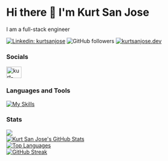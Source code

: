 # Hi there 👋 I'm Kurt San Jose

I am a full-stack engineer

[![Linkedin: kurtsanjose](https://img.shields.io/badge/-kurtsanjose-blue?style=flat-square&logo=Linkedin&logoColor=white&link=https://www.linkedin.com/in/kurtsanjose/)](https://www.linkedin.com/in/kurtsanjose/)
![GitHub followers](https://img.shields.io/github/followers/ssanjose?label=Follow&style=social)
[![kurtsanjose.dev](https://img.shields.io/badge/kurtsanjose.dev-46a2f1.svg?&style=flat-square&logo=Firefox&logoColor=white&link=https://www.kurtsanjose.dev)](https://www.kurtsanjose.dev)

### Socials
<p align="left">
  <a href="https://linkedin.com/in/kurtsanjose" target="blank">
    <img align="center" src="https://raw.githubusercontent.com/rahuldkjain/github-profile-readme-generator/master/src/images/icons/Social/linked-in-alt.svg" alt="kurt-san-jose" height="30" width="40" />
  </a>
</p>

### Languages and Tools
[![My Skills](https://skillicons.dev/icons?i=react,next,tailwind,ts,js,html,css,php,python,java,cs,mysql,scss,mui,tailwind,git,nodejs,express,postgresql,mongodb,django,heroku,aws,vscode&perline=9)](https://skillicons.dev)

### Stats

![](https://komarev.com/ghpvc/?username=ssanjose&label=PROFILE+VIEWS&style=flat&color=blueviolet&base=14)
<br />
[![Kurt San Jose's GitHub Stats](https://github-readme-stats.vercel.app/api?username=ssanjose&theme=gruvbox&show_icons=true)](https://github.com/anuraghazra/github-readme-stats) <br />
[![Top Languages](https://github-readme-stats.vercel.app/api/top-langs/?username=ssanjose&theme=gruvbox&layout=compact)](https://github.com/anuraghazra/github-readme-stats) <br/>
[![GitHub Streak](https://streak-stats.demolab.com/?user=ssanjose&theme=gruvbox)](https://git.io/streak-stats)
